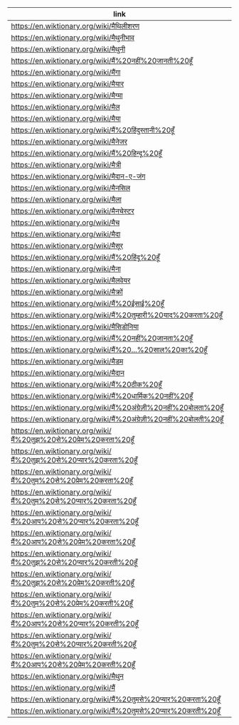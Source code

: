 |link|
|----|
|https://en.wiktionary.org/wiki/मैथिलीशरण|
|https://en.wiktionary.org/wiki/मैथुनीभाव|
|https://en.wiktionary.org/wiki/मैथुनी|
|https://en.wiktionary.org/wiki/मैं%20नहीं%20जानती%20हूँ|
|https://en.wiktionary.org/wiki/मैंगा|
|https://en.wiktionary.org/wiki/मैयार|
|https://en.wiktionary.org/wiki/मैग्मा|
|https://en.wiktionary.org/wiki/मैल|
|https://en.wiktionary.org/wiki/मैया|
|https://en.wiktionary.org/wiki/मैं%20हिंदुस्तानी%20हूँ|
|https://en.wiktionary.org/wiki/मैनेजर|
|https://en.wiktionary.org/wiki/मैं%20हिन्दू%20हूँ|
|https://en.wiktionary.org/wiki/मैत्री|
|https://en.wiktionary.org/wiki/मैदान-ए-जंग|
|https://en.wiktionary.org/wiki/मैनसिल|
|https://en.wiktionary.org/wiki/मैला|
|https://en.wiktionary.org/wiki/मैनचेस्टर|
|https://en.wiktionary.org/wiki/मैच|
|https://en.wiktionary.org/wiki/मैदा|
|https://en.wiktionary.org/wiki/मैसूर|
|https://en.wiktionary.org/wiki/मैं%20हिंदू%20हूँ|
|https://en.wiktionary.org/wiki/मैना|
|https://en.wiktionary.org/wiki/मैलवेयर|
|https://en.wiktionary.org/wiki/मैक्रों|
|https://en.wiktionary.org/wiki/मैं%20ईसाई%20हूँ|
|https://en.wiktionary.org/wiki/मैं%20तुम्हारी%20याद%20करता%20हूँ|
|https://en.wiktionary.org/wiki/मैसिडोनिया|
|https://en.wiktionary.org/wiki/मैं%20नहीं%20जानता%20हूँ|
|https://en.wiktionary.org/wiki/मैं%20...%20साल%20का%20हूँ|
|https://en.wiktionary.org/wiki/मैडम|
|https://en.wiktionary.org/wiki/मैदान|
|https://en.wiktionary.org/wiki/मैं%20ठीक%20हूँ|
|https://en.wiktionary.org/wiki/मैं%20धार्मिक%20नहीं%20हूँ|
|https://en.wiktionary.org/wiki/मैं%20अंग्रेज़ी%20नहीं%20बोलता%20हूँ|
|https://en.wiktionary.org/wiki/मैं%20अंग्रेज़ी%20नहीं%20बोलती%20हूँ|
|https://en.wiktionary.org/wiki/मैं%20तुझ%20से%20प्रेम%20करता%20हूँ|
|https://en.wiktionary.org/wiki/मैं%20तुझ%20से%20प्यार%20करता%20हूँ|
|https://en.wiktionary.org/wiki/मैं%20तुम%20से%20प्रेम%20करता%20हूँ|
|https://en.wiktionary.org/wiki/मैं%20तुम%20से%20प्यार%20करता%20हूँ|
|https://en.wiktionary.org/wiki/मैं%20आप%20से%20प्यार%20करता%20हूँ|
|https://en.wiktionary.org/wiki/मैं%20आप%20से%20प्रेम%20करता%20हूँ|
|https://en.wiktionary.org/wiki/मैं%20तुझ%20से%20प्यार%20करती%20हूँ|
|https://en.wiktionary.org/wiki/मैं%20तुझ%20से%20प्रेम%20करती%20हूँ|
|https://en.wiktionary.org/wiki/मैं%20तुम%20से%20प्रेम%20करती%20हूँ|
|https://en.wiktionary.org/wiki/मैं%20आप%20से%20प्यार%20करती%20हूँ|
|https://en.wiktionary.org/wiki/मैं%20तुम%20से%20प्यार%20करती%20हूँ|
|https://en.wiktionary.org/wiki/मैं%20आप%20से%20प्रेम%20करती%20हूँ|
|https://en.wiktionary.org/wiki/मैथुन|
|https://en.wiktionary.org/wiki/मैं|
|https://en.wiktionary.org/wiki/मैं%20तुमसे%20प्यार%20करता%20हूँ|
|https://en.wiktionary.org/wiki/मैं%20तुमसे%20प्यार%20करती%20हूँ|
